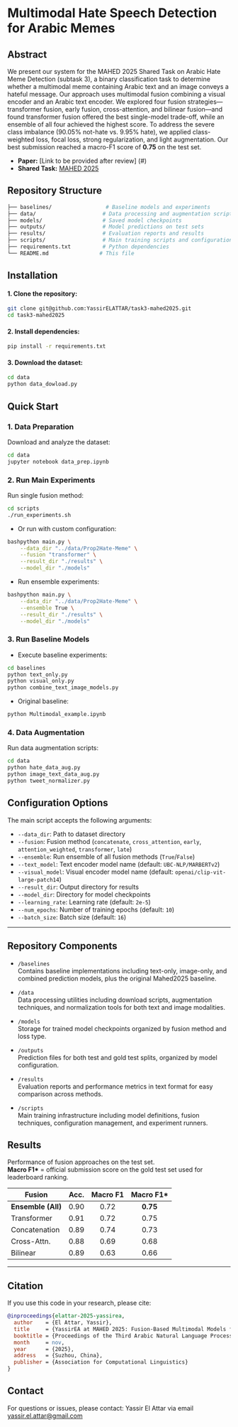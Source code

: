 # Multimodal Hate Speech Detection for Arabic Memes
## Abstract
We present our system for the MAHED 2025 Shared Task on Arabic Hate Meme Detection (subtask 3), a binary classification task to determine whether a multimodal meme containing Arabic text and an image conveys a hateful message. Our approach uses multimodal fusion combining a visual encoder and an Arabic text encoder. We explored four fusion strategies—transformer fusion, early fusion, cross-attention, and bilinear fusion—and found transformer fusion offered the best single-model trade-off, while an ensemble of all four achieved the highest score. To address the severe class imbalance (90.05% not-hate vs. 9.95% hate), we applied class-weighted loss, focal loss, strong regularization, and light augmentation. Our best submission reached a macro-F1 score of **0.75** on the test set.
- **Paper:** [Link to be provided after review] (#)
- **Shared Task:** [MAHED 2025](https://marsadlab.github.io/mahed2025/)
## Repository Structure
```bash
├── baselines/                 # Baseline models and experiments
├── data/                     # Data processing and augmentation scripts
├── models/                   # Saved model checkpoints
├── outputs/                  # Model predictions on test sets
├── results/                  # Evaluation reports and results
├── scripts/                  # Main training scripts and configurations
├── requirements.txt          # Python dependencies
└── README.md                # This file
```

## Installation
#### 1. Clone the repository:
```bash
git clone git@github.com:YassirELATTAR/task3-mahed2025.git
cd task3-mahed2025
```
#### 2. Install dependencies:
```bash
pip install -r requirements.txt
```

#### 3. Download the dataset:
```bash
cd data
python data_dowload.py
```


## Quick Start

### 1. Data Preparation
Download and analyze the dataset:
```bash
cd data
jupyter notebook data_prep.ipynb
```

### 2. Run Main Experiments
Run single fusion method:
```bash
cd scripts
./run_experiments.sh
```

- Or run with custom configuration:
```bash
bashpython main.py \
    --data_dir "../data/Prop2Hate-Meme" \
    --fusion "transformer" \
    --result_dir "./results" \
    --model_dir "./models"

```
- Run ensemble experiments:
```bash
bashpython main.py \
    --data_dir "../data/Prop2Hate-Meme" \
    --ensemble True \
    --result_dir "./results" \
    --model_dir "./models"
```

### 3. Run Baseline Models
- Execute baseline experiments:
```bash
cd baselines
python text_only.py
python visual_only.py
python combine_text_image_models.py
```
- Original baseline:
```bash
python Multimodal_example.ipynb
```
### 4. Data Augmentation
Run data augmentation scripts:
```bash
cd data
python hate_data_aug.py
python image_text_data_aug.py
python tweet_normalizer.py
```

## Configuration Options

The main script accepts the following arguments:

- `--data_dir`: Path to dataset directory  
- `--fusion`: Fusion method (`concatenate`, `cross_attention`, `early`, `attention_weighted`, `transformer`, `late`)  
- `--ensemble`: Run ensemble of all fusion methods (`True`/`False`)  
- `--text_model`: Text encoder model name (default: `UBC-NLP/MARBERTv2`)  
- `--visual_model`: Visual encoder model name (default: `openai/clip-vit-large-patch14`)  
- `--result_dir`: Output directory for results  
- `--model_dir`: Directory for model checkpoints  
- `--learning_rate`: Learning rate (default: `2e-5`)  
- `--num_epochs`: Number of training epochs (default: `10`)  
- `--batch_size`: Batch size (default: `16`)  

---

## Repository Components

- `/baselines`  
  Contains baseline implementations including text-only, image-only, and combined prediction models, plus the original Mahed2025 baseline.  

- `/data`  
  Data processing utilities including download scripts, augmentation techniques, and normalization tools for both text and image modalities.  

- `/models`  
  Storage for trained model checkpoints organized by fusion method and loss type.  

- `/outputs`  
  Prediction files for both test and gold test splits, organized by model configuration.  

- `/results`  
  Evaluation reports and performance metrics in text format for easy comparison across methods.  

- `/scripts`  
  Main training infrastructure including model definitions, fusion techniques, configuration management, and experiment runners.  


## Results
Performance of fusion approaches on the test set.  
**Macro F1\*** = official submission score on the gold test set used for leaderboard ranking.

| Fusion          | Acc. | Macro F1 | Macro F1* |
|-----------------|:----:|:--------:|:---------:|
| **Ensemble (All)** | 0.90 | 0.72 | **0.75** |
| Transformer     | 0.91 | 0.72 | 0.75 |
| Concatenation   | 0.89 | 0.74 | 0.73 |
| Cross-Attn.     | 0.88 | 0.69 | 0.68 |
| Bilinear        | 0.89 | 0.63 | 0.66 |

---

## Citation

If you use this code in your research, please cite:

```bibtex
@inproceedings{elattar-2025-yassirea,
  author    = {El Attar, Yassir},
  title     = {YassirEA at MAHED 2025: Fusion-Based Multimodal Models for Arabic Hate Meme Detection},
  booktitle = {Proceedings of the Third Arabic Natural Language Processing Conference (ArabicNLP 2025)},
  month     = nov,
  year      = {2025},
  address   = {Suzhou, China},
  publisher = {Association for Computational Linguistics}
}
```

## Contact

For questions or issues, please contact:
Yassir El Attar via email yassir.el.attar@gmail.com


